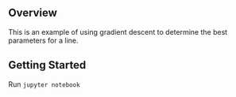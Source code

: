 ## Overview

This is an example of using gradient descent to determine the best parameters for a line.

Getting Started
---------------

Run `jupyter notebook`

